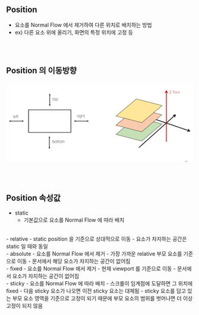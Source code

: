 ## Position
- 요소를 Normal Flow 에서 제거하여 다른 위치로 배치하는 방법
- ex) 다른 요소 위에 올리기, 화면의 특정 위치에 고정 등

<br></br>
## Position 의 이동방향
![position_example](./position.png)

<br></br>
## Position 속성값
- static
  - 기본값으로 요소를 Normal Flow 에 따라 배치
<br>
- relative
  - static position 을 기준으로 상대적으로 이동
  - 요소가 차지하는 공간은 static 일 때와 동일
<br>
- absolute
  - 요소를 Normal Flow 에서 제거
  - 가장 가까운 relative 부모 요소를 기준으로 이동
  - 문서에서 해당 요소가 차지하는 공간이 없어짐
<br>
- fixed
  - 요소를 Normal Flow 에서 제거
  - 현재 viewport 를 기준으로 이동
  - 문서에서 요소가 차지하는 공간이 없어짐
<br>
- sticky
  - 요소를 Normal Flow 에 따라 배치
  - 스크롤이 임계점에 도달하면 그 위치에 fixed
  - 다음 sticky 요소가 나오면 이전 sticky 요소는 대체됨
  - sticky 요소를 담고 있는 부모 요소 영역을 기준으로 고정이 되기 때문에 부모 요소의 범위를 벗어나면 더 이상 고정이 되지 않음